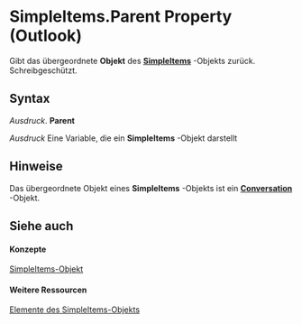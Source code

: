 
# SimpleItems.Parent Property (Outlook)

Gibt das übergeordnete  **Objekt** des **[SimpleItems](b929ae28-fe5f-607e-37b5-ed6a304d4896.md)** -Objekts zurück. Schreibgeschützt.


## Syntax

 _Ausdruck_. **Parent**

 _Ausdruck_ Eine Variable, die ein **SimpleItems** -Objekt darstellt


## Hinweise

Das übergeordnete Objekt eines  **SimpleItems** -Objekts ist ein **[Conversation](2705d38a-ebc0-e5a7-208b-ffe1f5446b1b.md)** -Objekt.


## Siehe auch


#### Konzepte


[SimpleItems-Objekt](b929ae28-fe5f-607e-37b5-ed6a304d4896.md)
#### Weitere Ressourcen


[Elemente des SimpleItems-Objekts](http://msdn.microsoft.com/library/1e423ee9-10cd-e886-a311-792e22412391%28Office.15%29.aspx)
